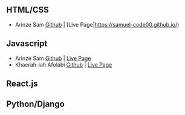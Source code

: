 ## HTML/CSS
* Arinze Sam [Github](https://github.com/Samuel-code00) | [Live Page]https://samuel-code00.github.io/)


## Javascript
* Arinze Sam [Github](https://github.com/Samuel-code00) | [Live Page](https://samuel-code00.github.io/randomprofile/)
* Khaerah-iah Afolabi [Github](https://github.com/khaerah) | [Live Page](https://khaerah.github.io/sm-profile/)

## React.js

## Python/Django
